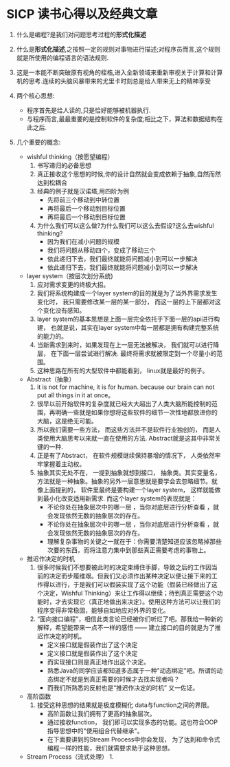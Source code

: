 # SICP 读书心得以及经典文章

1. 什么是编程?是我们对问题思考过程的**形式化描述**

2. 什么是**形式化描述**,之按照一定的规则对事物进行描述;对程序员而言,这个规则就是所使用的编程语言的语法规则.

3. 这是一本能不断突破原有视角的桎梏,进入全新领域来重新审视关于计算和计算机的思考.连续的头脑风暴带来的尤里卡时刻总是给人带来无上的精神享受

4. 两个核心思想:
    - 程序首先是给人读的,只是恰好能够被机器执行.
    - 与程序而言,最最重要的是控制软件的复杂度;相比之下，算法和数据结构在此之后.

5. 几个重要的概念:
    - wishful thinking（按愿望编程）
        1. 书写递归的必备思想
        2. 真正接收这个思想的时候,你的设计自然就会变成依赖于抽象,自然而然达到松耦合
        3. 经典的例子就是汉诺塔,用四阶为例
            - 先将前三个移动到中转位置
            - 再将最后一个移动到目标位置
            - 再将最后一个移动到目标位置
        4. 为什么我们可以这么做?为什么我们可以这么去假设?这么去wishful thinking?
            - 因为我们在减小问题的规模
            - 我们将问题从移动四个，变成了移动三个
            - 依此递归下去，我们最终就能将问题减小到可以一步解决
            - 依此递归下去，我们最终就能将问题减小到可以一步解决
    - layer system（按层次划分系统)
        1. 应对需求变更的终极大招。
        2. 我们将系统构建成一个layer system的目的就是为了当外界需求发生变化时， 我只需要修改某一层的某一部分， 而这一层的上下层都对这个变化没有感知。
        3. layer system的基本思想是上面一层完全依托于下面一层的api进行构建， 也就是说，其实在layer system中每一层都是拥有构建完整系统的能力的。
        4. 当新需求到来时，如果发现在上一层无法被解决， 我们就可以进行降层， 在下面一层尝试进行解决. 最终将需求就被限定到一个尽量小的范围。
        5. 这种思路在所有的大型软件中都能看到， linux就是最好的例子。
    - Abstract（抽象）
        1. it is not for machine, it is for human. because our brain can not put all things in it at once。
        2. 很早以前开始软件的复杂度就已经大大超出了人类大脑所能控制的范围，再明确一些就是如果你想将这些软件的细节一次性地都放进你的大脑，这是绝无可能。
        3. 所以我们需要一些方法， 而这些方法并不是软件行业独创的， 而是人类使用大脑思考以来就一直在使用的方法. Abstract就是这其中非常关键的一种.
        4. 正是有了Abstract， 在软件规模继续保持暴增的情况下， 人类依然牢牢掌握着主动权。
        5. 抽象其实无处不在， 一提到抽象就想到接口， 抽象类。其实变量名，方法就是一种抽象。抽象的另外一层意思就是要学会去忽略细节。就像上面提到的， 软件里最终是要构建一个layer system， 这样就能做到最小化改变适用新需求. 而这个layer system的表现就是：
            - 不论你处在抽象层次中的哪一层 ，当你对底层进行分析查看 ，就会发现依然无数的抽象层次的存在。
            - 不论你处在抽象层次中的哪一层 ，当你对底层进行分析查看 ，就会发现依然无数的抽象层次的存在。
            - 理解复杂事物的关键之一就在于：你需要清楚知道应该忽略掉那些次要的东西，而将注意力集中到那些真正需要考虑的事物上。
    - 推迟作决定的时机
        1. 很多时候我们不想要被此时的决定束缚住手脚，导致之后的工作因当前的决定而步履维艰。但我们又必须作出某种决定以便让接下来的工作得以进行，于是我们可以假装实现了这个功能（假装已经做出了这个决定，Wishful Thinking）来让工作得以继续；待到真正需要这个功能时，才去实现它（真正地做出来决定）。使用这种方法可以让我们的程序变得非常稳固，能够自如地应对外界的变化。
        2. “面向接口编程”，相信此类言论已经被你们听烂了吧。那我给一种新的解释，希望能带来一点不一样的感悟 —— 建立接口的目的就是为了推迟作决定的时机。
            - 定义接口就是假装作出了这个决定
            - 定义接口就是假装作出了这个决定
            - 而实现接口则是真正地作出这个决定。
            - 熟悉Java的同学应该都知道多态属于一种"动态绑定"吧。所谓的动态绑定不就是到真正需要的时候才去找实现者吗？
            - 而我们所熟悉的反射也是“推迟作决定的时机” 又一佐证。
    - 高阶函数
        1. 接受这种思想的结果就是极度模糊化 data与function之间的界限。
            - 高阶函数让我们拥有了更高的抽象层次。
            - 通过接收function， 我们即可以实现多态的功能。这也符合OOP指导思想中的"使用组合代替继承"。
            - 在下面要讲到的Stream Process中你会发现， 为了达到和命令式编程一样的性能，我们就需要求助于这种思想。
    - Stream Process（流式处理）
        1. 